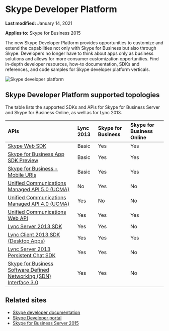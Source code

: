 # Skype Developer Platform

**Last modified:** January 14, 2021

**Applies to:** Skype for Business 2015

The new Skype Developer Platform provides opportunities to customize and extend the capabilities not only with Skype for Business but also through Skype. Developers no longer have to think about apps only as business solutions and allows for more consumer customization opportunities. Find in-depth developer resources, how-to documentation, SDKs and references, and code samples for Skype developer platform verticals.

![Skype developer platform](images/SkypeDevPlatform.png)

## Skype Developer Platform supported topologies

The table lists the supported SDKs and APIs for Skype for Business Server and Skype for Business Online, as well as for Lync 2013.

|**APIs**|**Lync 2013**|**Skype for Business**|**Skype for Business Online**|
|:-----|:-----|:-----|:-----|
|[Skype Web SDK](WebSDK/docs/SkypeWebSDK.md)|Basic|Yes|Yes|
|[Skype for Business App SDK Preview](AppSDK/SkypeAppSDK.md)|Basic|Yes|Yes|
|[Skype for Business - Mobile URIs](Skype-For-Business-Uris/SfBMobileURI.md)|Basic|Yes|Yes|
|[Unified Communications Managed API 5.0 (UCMA)](https://docs.microsoft.com/skype-sdk/ucma/unified-communications-managed-api-ucma-5-0-sdk-documentation)|No|Yes|No|
|[Unified Communications Managed API 4.0 (UCMA)](https://docs.microsoft.com/skype-sdk/ucma/unified-communications-managed-api-ucma-5-0-sdk-documentation)|Yes|No|No|
|[Unified Communications Web API](ucwa/UnifiedCommunicationsWebAPI2_0.md)|Yes|Yes|Yes|
|[Lync Server 2013 SDK](https://msdn.microsoft.com/library/office/dn454964.aspx)|Yes|Yes|No|
|[Lync Client 2013 SDK (Desktop Apps)](https://docs.microsoft.com/lync/desktop/lync-2013-sdk-documentation)|Yes|Yes|Yes|
|[Lync Server 2013 Persistent Chat SDK](https://docs.microsoft.com/lync/persistent-chat-sdk/lync-server-2013-persistent-chat-sdk-documentation)|Yes|Yes|No|
|[Skype for Business Software Defined Networking (SDN) Interface 3.0](SDN/articles/skype-for-business-sdn-interface.md)|Yes|Yes|No|

## Related sites 

- [Skype developer documentation](https://docs.microsoft.com/skype-sdk/skypedeveloperplatform)
- [Skype Developer portal](https://developer.microsoft.com/skype)
- [Skype for Business Server 2015](https://docs.microsoft.com/SkypeForBusiness/skype-for-business-server-2015)
